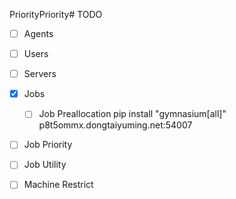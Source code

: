 PriorityPriority# TODO

- [ ] Agents
- [ ] Users
- [ ] Servers
- [X] Jobs

  - [ ] Job Preallocation
    pip install "gymnasium[all]"
    p8t5ommx.dongtaiyuming.net:54007
- [ ] Job Priority
- [ ] Job Utility
- [ ] Machine Restrict
